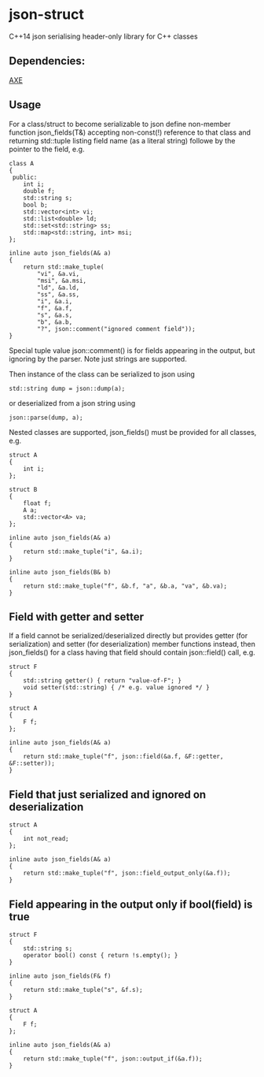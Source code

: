 # json-struct
C++14 json serialising header-only library for C++ classes

## Dependencies:

[AXE](https://github.com/skepner/axe)

## Usage

For a class/struct to become serializable to json define non-member
function json_fields(T&) accepting non-const(!) reference to that
class and returning std::tuple listing field name (as a literal
string) followe by the pointer to the field, e.g.

    class A
    {
     public:
        int i;
        double f;
        std::string s;
        bool b;
        std::vector<int> vi;
        std::list<double> ld;
        std::set<std::string> ss;
        std::map<std::string, int> msi;
    };

    inline auto json_fields(A& a)
    {
        return std::make_tuple(
            "vi", &a.vi,
            "msi", &a.msi,
            "ld", &a.ld,
            "ss", &a.ss,
            "i", &a.i,
            "f", &a.f,
            "s", &a.s,
            "b", &a.b,
            "?", json::comment("ignored comment field"));
    }

Special tuple value json::comment(<literal string>) is for fields
appearing in the output, but ignoring by the parser. Note just strings
are supported.

Then instance of the class can be serialized to json using

    std::string dump = json::dump(a);

or deserialized from a json string using

    json::parse(dump, a);

Nested classes are supported, json_fields() must be provided for all
classes, e.g.

    struct A
    {
        int i;
    };

    struct B
    {
        float f;
        A a;
        std::vector<A> va;
    };

    inline auto json_fields(A& a)
    {
        return std::make_tuple("i", &a.i);
    }

    inline auto json_fields(B& b)
    {
        return std::make_tuple("f", &b.f, "a", &b.a, "va", &b.va);
    }

## Field with getter and setter

If a field cannot be serialized/deserialized directly but provides
getter (for serialization) and setter (for deserialization) member
functions instead, then json_fields() for a class having that field
should contain json::field() call, e.g.

    struct F
    {
        std::string getter() { return "value-of-F"; }
        void setter(std::string) { /* e.g. value ignored */ }
    }

    struct A
    {
        F f;
    };

    inline auto json_fields(A& a)
    {
        return std::make_tuple("f", json::field(&a.f, &F::getter, &F::setter));
    }

## Field that just serialized and ignored on deserialization

    struct A
    {
        int not_read;
    };

    inline auto json_fields(A& a)
    {
        return std::make_tuple("f", json::field_output_only(&a.f));
    }

## Field appearing in the output only if bool(field) is true

    struct F
    {
        std::string s;
        operator bool() const { return !s.empty(); }
    }

    inline auto json_fields(F& f)
    {
        return std::make_tuple("s", &f.s);
    }

    struct A
    {
        F f;
    };

    inline auto json_fields(A& a)
    {
        return std::make_tuple("f", json::output_if(&a.f));
    }
